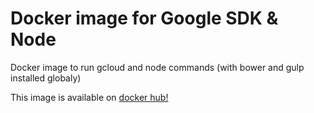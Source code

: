 # Docker image for Google SDK & Node

Docker image to run gcloud and node commands (with bower and gulp installed globaly)

This image is available on [docker hub!](https://hub.docker.com/r/amalheiros/node-gcloud/)